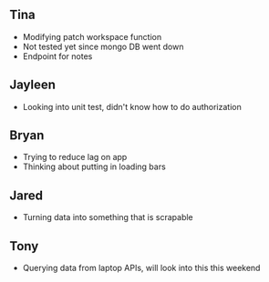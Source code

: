 ## Tina
* Modifying patch workspace function
* Not tested yet since mongo DB went down
* Endpoint for notes

## Jayleen
* Looking into unit test, didn't know how to do authorization

## Bryan
* Trying to reduce lag on app
* Thinking about putting in loading bars

## Jared
* Turning data into something that is scrapable

## Tony
* Querying data from laptop APIs, will look into this this weekend
